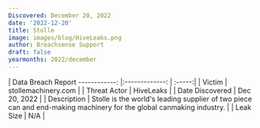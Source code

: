 ```yaml
---
Discovered: December 20, 2022
date: '2022-12-20'
title: Stolle
image: images/blog/HiveLeaks.png
author: Breachsense Support
draft: false
yearmonths: 2022/december
---
```



| Data Breach Report
------------:     |:-------------:    | :-----:|
| Victim      | stollemachinery.com      | 
| Threat Actor      | HiveLeaks      | 
| Date Discovered      | Dec 20, 2022      | 
| Description      | Stolle is the world's leading supplier of two piece can and end-making machinery for the global canmaking industry.      | 
| Leak Size      | N/A      | 

